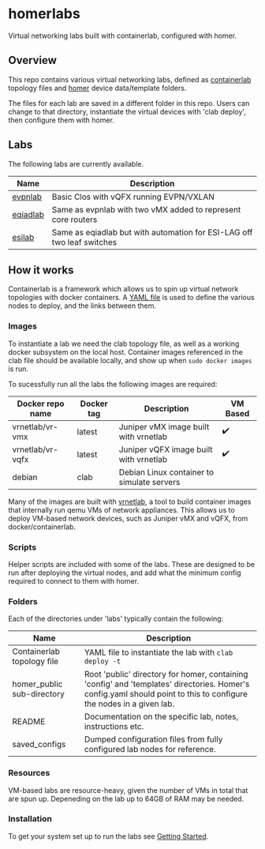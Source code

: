 # homerlabs
Virtual networking labs built with containerlab, configured with homer.

## Overview

This repo contains various virtual networking labs, defined as [containerlab](https://containerlab.srlinux.dev/) topology files and  [homer](https://doc.wikimedia.org/homer/master/introduction.html) device data/template folders.

The files for each lab are saved in a different folder in this repo.  Users can change to that directory, instantiate the virtual devices with 'clab deploy', then configure them with homer.

## Labs

The following labs are currently available.

|Name|Description|
|----|-----------|
|[evpnlab](evpnlab/README.md)|Basic Clos with vQFX running EVPN/VXLAN|
|[eqiadlab](eqiadlab/README.md)|Same as evpnlab with two vMX added to represent core routers|
|[esilab](esilab/READMET.md)|Same as eqiadlab but with automation for ESI-LAG off two leaf switches|

## How it works

Containerlab is a framework which allows us to spin up virtual network topologies with docker containers.  A [YAML file](https://containerlab.dev/manual/topo-def-file/) is used to define the various nodes to deploy, and the links between them.

### Images

To instantiate a lab we need the clab topology file, as well as a working docker subsystem on the local host.  Container images referenced in the clab file should be available locally, and show up when `sudo docker images` is run.

To sucessfully run all the labs the following images are required:

|Docker repo name|Docker tag|Description|VM Based|
|----------------|----------|-----------|--------|
|vrnetlab/vr-vmx | latest   | Juniper vMX image built with vrnetlab |:heavy_check_mark:|
|vrnetlab/vr-vqfx| latest   | Juniper vQFX image built with vrnetlab |:heavy_check_mark:|
|debian|clab | Debian Linux container to simulate servers | |

Many of the images are built with [vrnetlab](https://containerlab.dev/manual/vrnetlab/), a tool to build container images that internally run qemu VMs of network appliances.  This allows us to deploy VM-based network devices, such as Juniper vMX and vQFX, from docker/containerlab.

### Scripts

Helper scripts are included with some of the labs.  These are designed to be run after deploying the virtual nodes, and add what the minimum config required to connect to them with homer.

### Folders

Each of the directories under 'labs' typically contain the following:

|Name|Description|
|----|-----------|
|Containerlab topology file|YAML file to instantiate the lab with `clab deploy -t`|
|homer_public sub-directory|Root 'public' directory for homer, containing 'config' and 'templates' directories.  Homer's config.yaml should point to this to configure the nodes in a given lab.|
|README|Documentation on the specific lab, notes, instructions etc.|
|saved_configs|Dumped configuration files from fully configured lab nodes for reference.|


### Resources

VM-based labs are resource-heavy, given the number of VMs in total that are spun up.  Depeneding on the lab up to 64GB of RAM may be needed.  

### Installation

To get your system set up to run the labs see [Getting Started](getting_started.md).

